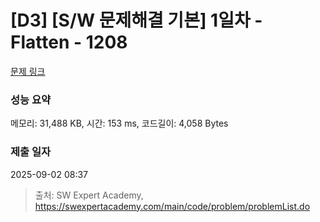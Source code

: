 # [D3] [S/W 문제해결 기본] 1일차 - Flatten - 1208 

[문제 링크](https://swexpertacademy.com/main/code/problem/problemDetail.do?contestProbId=AV139KOaABgCFAYh) 

### 성능 요약

메모리: 31,488 KB, 시간: 153 ms, 코드길이: 4,058 Bytes

### 제출 일자

2025-09-02 08:37



> 출처: SW Expert Academy, https://swexpertacademy.com/main/code/problem/problemList.do